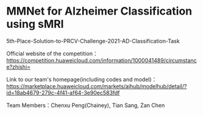 # MMNet for Alzheimer Classification using sMRI
5th-Place-Solution-to-PRCV-Challenge-2021-AD-Classification-Task

Official website of the competition：https://competition.huaweicloud.com/information/1000041489/circumstance?zhishi=

Link to our team's homepage(including codes and model)：https://marketplace.huaweicloud.com/markets/aihub/modelhub/detail/?id=18ab4679-279c-4f41-af64-3e90ec583fdf

Team Members：Chenxu Peng(Chainey), Tian Sang, Zan Chen
